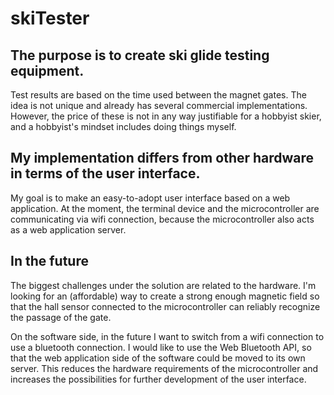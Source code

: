 # skiTester
## The purpose is to create ski glide testing equipment. 
Test results are based on the time used between the magnet gates. The idea is not unique and already has several commercial implementations. 
However, the price of these is not in any way justifiable for a hobbyist skier, and a hobbyist's mindset includes doing things myself.

## My implementation differs from other hardware in terms of the user interface. 
My goal is to make an easy-to-adopt user interface based on a web application. At the moment, the terminal device and the microcontroller 
are communicating via wifi connection, because the microcontroller also acts as a web application server.

## In the future
The biggest challenges under the solution are related to the hardware. I'm looking for an (affordable) way to create a strong enough magnetic
field so that the hall sensor connected to the microcontroller can reliably recognize the passage of the gate.

On the software side, in the future I want to switch from a wifi connection to use a bluetooth connection. I would like to use the Web Bluetooth API, 
so that the web application side of the software could be moved to its own server. This reduces the hardware requirements of the microcontroller and 
increases the possibilities for further development of the user interface.
